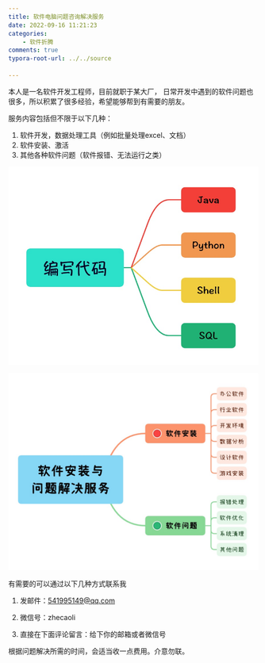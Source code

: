 ```yaml
---
title: 软件电脑问题咨询解决服务
date: 2022-09-16 11:21:23
categories:
	- 软件折腾
comments: true
typora-root-url: ../../source

---
```


本人是一名软件开发工程师，目前就职于某大厂， 日常开发中遇到的软件问题也很多，所以积累了很多经验，希望能够帮到有需要的朋友。

服务内容包括但不限于以下几种：

1. 软件开发，数据处理工具（例如批量处理excel、文档）
2. 软件安装、激活
3. 其他各种软件问题（软件报错、无法运行之类）

![image-20220916113948499](/images/软件电脑问题咨询解决服务/image-20220916113948499.png)

![image-20220916114326451](/images/软件电脑问题咨询解决服务/image-20220916114326451.png)



有需要的可以通过以下几种方式联系我

1. 发邮件：541995149@qq.com

2. 微信号：zhecaoli
3. 直接在下面评论留言：给下你的邮箱或者微信号

根据问题解决所需的时间，会适当收一点费用。介意勿联。